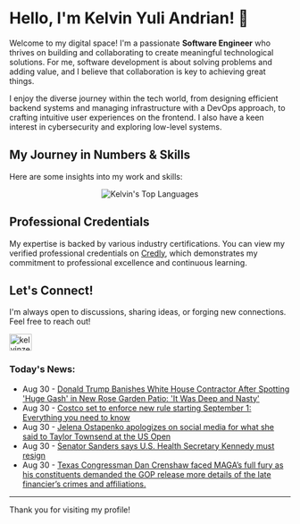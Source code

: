 # Hello, I'm Kelvin Yuli Andrian! 👋

Welcome to my digital space! I'm a passionate **Software Engineer** who thrives on building and collaborating to create meaningful technological solutions. For me, software development is about solving problems and adding value, and I believe that collaboration is key to achieving great things.

I enjoy the diverse journey within the tech world, from designing efficient backend systems and managing infrastructure with a DevOps approach, to crafting intuitive user experiences on the frontend. I also have a keen interest in cybersecurity and exploring low-level systems.

## My Journey in Numbers & Skills

Here are some insights into my work and skills:

<p align="center">
  <img src="https://github-readme-stats.vercel.app/api/top-langs/?username=kelvinzer0&layout=compact&theme=radical" alt="Kelvin's Top Languages" />
</p>

## Professional Credentials

My expertise is backed by various industry certifications. You can view my verified professional credentials on [Credly](https://www.credly.com/users/kelvin-yuli-andrian/badges), which demonstrates my commitment to professional excellence and continuous learning.

## Let's Connect!

I'm always open to discussions, sharing ideas, or forging new connections. Feel free to reach out!

<p align="left">
    <a href="https://linkedin.com/in/kelvinzero" target="blank"><img align="center" src="https://cdn.jsdelivr.net/npm/simple-icons@3.0.1/icons/linkedin.svg" alt="kelvinzero" height="30" width="40" /></a>
</p>

### Today's News:

<!-- feed start -->
- Aug 30 - [Donald Trump Banishes White House Contractor After Spotting 'Huge Gash' in New Rose Garden Patio: 'It Was Deep and Nasty'](https://www.yahoo.com/news/articles/donald-trump-banishes-white-house-232011234.html)
- Aug 30 - [Costco set to enforce new rule starting September 1: Everything you need to know](https://www.yahoo.com/news/articles/costco-set-enforce-rule-starting-221559585.html)
- Aug 30 - [Jelena Ostapenko apologizes on social media for what she said to Taylor Townsend at the US Open](https://sports.yahoo.com/article/jelena-ostapenko-apologizes-social-media-213658044.html)
- Aug 30 - [Senator Sanders says U.S. Health Secretary Kennedy must resign](https://www.yahoo.com/news/articles/senator-sanders-says-u-health-185334974.html)
- Aug 30 - [Texas Congressman Dan Crenshaw faced MAGA’s full fury as his constituents demanded the GOP release more details of the late financier’s crimes and affiliations.](https://www.yahoo.com/news/videos/texas-congressman-dan-crenshaw-faced-183849172.html)
<!-- feed end -->

---

Thank you for visiting my profile!

